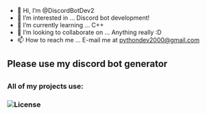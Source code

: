 
- 👋 Hi, I’m @DiscordBotDev2
- 👀 I’m interested in ... Discord bot development!
- 🌱 I’m currently learning ... C++
- 💞️ I’m looking to collaborate on ... Anything really :D
- 📫 How to reach me ... E-mail me at pythondev2000@gmail.com
<h2>Please use my discord bot generator<h2>
<h3>All of my projects use: <h3>


![License](https://img.shields.io/github/license/DiscordBotDev2/discord-bot?style=for-the-badge)
